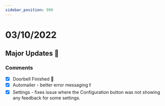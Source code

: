 ```yaml
---
sidebar_position: 990
---
```


# 03/10/2022

## Major Updates :rocket:

### Comments

- [X] Doorbell Finished :bell:
- [X] Automailer - better error messaging :exclamation:
- [X] Settings - fixes issue where the Configuration button was not showing any feedback for some settings.  